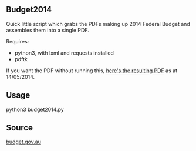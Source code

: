 Budget2014
-----

Quick little script which grabs the PDFs making up 2014 Federal Budget and assembles them into a single PDF.

Requires:

 * python3, with lxml and requests installed
 * pdftk

If you want the PDF without running this, [here's the resulting PDF](https://dl.dropboxusercontent.com/u/10671102/budget2014.pdf) as at 14/05/2014.

Usage
-----

python3 budget2014.py

Source
----
[budget.gov.au](http://www.budget.gov.au/)

